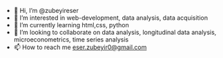 - 👋 Hi, I’m @zubeyireser
- 👀 I’m interested in web-development, data analysis, data acquisition
- 🌱 I’m currently learning html,css, python
- 💞️ I’m looking to collaborate on data analysis, longitudinal data analysis, microeconometrics, time series analysis
- 📫 How to reach me eser.zubeyir0@gmail.com

<!---
zubeyireser/zubeyireser is a ✨ special ✨ repository because its `README.md` (this file) appears on your GitHub profile.
You can click the Preview link to take a look at your changes.
--->
